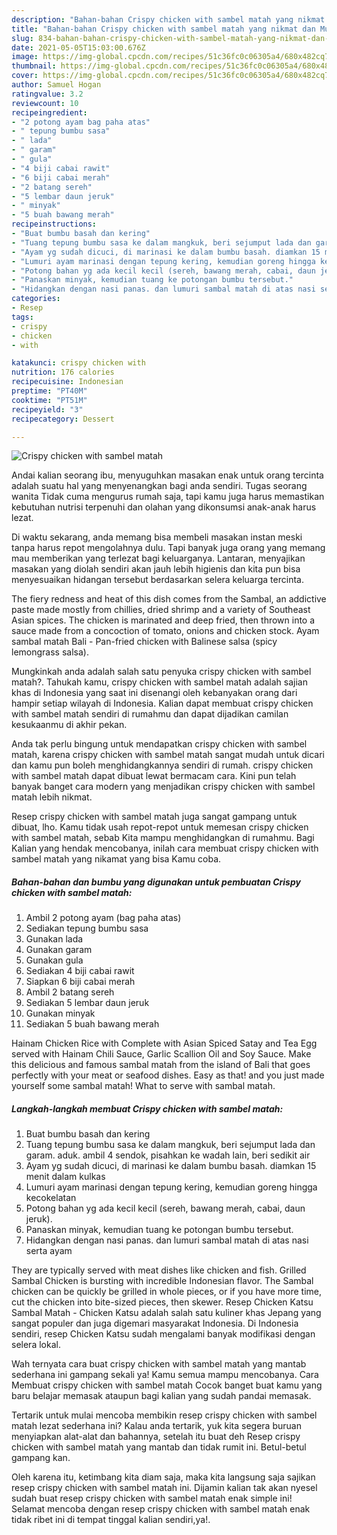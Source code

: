 ```yaml
---
description: "Bahan-bahan Crispy chicken with sambel matah yang nikmat dan Mudah Dibuat"
title: "Bahan-bahan Crispy chicken with sambel matah yang nikmat dan Mudah Dibuat"
slug: 834-bahan-bahan-crispy-chicken-with-sambel-matah-yang-nikmat-dan-mudah-dibuat
date: 2021-05-05T15:03:00.676Z
image: https://img-global.cpcdn.com/recipes/51c36fc0c06305a4/680x482cq70/crispy-chicken-with-sambel-matah-foto-resep-utama.jpg
thumbnail: https://img-global.cpcdn.com/recipes/51c36fc0c06305a4/680x482cq70/crispy-chicken-with-sambel-matah-foto-resep-utama.jpg
cover: https://img-global.cpcdn.com/recipes/51c36fc0c06305a4/680x482cq70/crispy-chicken-with-sambel-matah-foto-resep-utama.jpg
author: Samuel Hogan
ratingvalue: 3.2
reviewcount: 10
recipeingredient:
- "2 potong ayam bag paha atas"
- " tepung bumbu sasa"
- " lada"
- " garam"
- " gula"
- "4 biji cabai rawit"
- "6 biji cabai merah"
- "2 batang sereh"
- "5 lembar daun jeruk"
- " minyak"
- "5 buah bawang merah"
recipeinstructions:
- "Buat bumbu basah dan kering"
- "Tuang tepung bumbu sasa ke dalam mangkuk, beri sejumput lada dan garam. aduk. ambil 4 sendok, pisahkan ke wadah lain, beri sedikit air"
- "Ayam yg sudah dicuci, di marinasi ke dalam bumbu basah. diamkan 15 menit dalam kulkas"
- "Lumuri ayam marinasi dengan tepung kering, kemudian goreng hingga kecokelatan"
- "Potong bahan yg ada kecil kecil (sereh, bawang merah, cabai, daun jeruk)."
- "Panaskan minyak, kemudian tuang ke potongan bumbu tersebut."
- "Hidangkan dengan nasi panas. dan lumuri sambal matah di atas nasi serta ayam"
categories:
- Resep
tags:
- crispy
- chicken
- with

katakunci: crispy chicken with 
nutrition: 176 calories
recipecuisine: Indonesian
preptime: "PT40M"
cooktime: "PT51M"
recipeyield: "3"
recipecategory: Dessert

---
```



![Crispy chicken with sambel matah](https://img-global.cpcdn.com/recipes/51c36fc0c06305a4/680x482cq70/crispy-chicken-with-sambel-matah-foto-resep-utama.jpg)

Andai kalian seorang ibu, menyuguhkan masakan enak untuk orang tercinta adalah suatu hal yang menyenangkan bagi anda sendiri. Tugas seorang  wanita Tidak cuma mengurus rumah saja, tapi kamu juga harus memastikan kebutuhan nutrisi terpenuhi dan olahan yang dikonsumsi anak-anak harus lezat.

Di waktu  sekarang, anda memang bisa membeli masakan instan meski tanpa harus repot mengolahnya dulu. Tapi banyak juga orang yang memang mau memberikan yang terlezat bagi keluarganya. Lantaran, menyajikan masakan yang diolah sendiri akan jauh lebih higienis dan kita pun bisa menyesuaikan hidangan tersebut berdasarkan selera keluarga tercinta. 

The fiery redness and heat of this dish comes from the Sambal, an addictive paste made mostly from chillies, dried shrimp and a variety of Southeast Asian spices. The chicken is marinated and deep fried, then thrown into a sauce made from a concoction of tomato, onions and chicken stock. Ayam sambal matah Bali - Pan-fried chicken with Balinese salsa (spicy lemongrass salsa).

Mungkinkah anda adalah salah satu penyuka crispy chicken with sambel matah?. Tahukah kamu, crispy chicken with sambel matah adalah sajian khas di Indonesia yang saat ini disenangi oleh kebanyakan orang dari hampir setiap wilayah di Indonesia. Kalian dapat membuat crispy chicken with sambel matah sendiri di rumahmu dan dapat dijadikan camilan kesukaanmu di akhir pekan.

Anda tak perlu bingung untuk mendapatkan crispy chicken with sambel matah, karena crispy chicken with sambel matah sangat mudah untuk dicari dan kamu pun boleh menghidangkannya sendiri di rumah. crispy chicken with sambel matah dapat dibuat lewat bermacam cara. Kini pun telah banyak banget cara modern yang menjadikan crispy chicken with sambel matah lebih nikmat.

Resep crispy chicken with sambel matah juga sangat gampang untuk dibuat, lho. Kamu tidak usah repot-repot untuk memesan crispy chicken with sambel matah, sebab Kita mampu menghidangkan di rumahmu. Bagi Kalian yang hendak mencobanya, inilah cara membuat crispy chicken with sambel matah yang nikamat yang bisa Kamu coba.

<!--inarticleads1-->

##### Bahan-bahan dan bumbu yang digunakan untuk pembuatan Crispy chicken with sambel matah:

1. Ambil 2 potong ayam (bag paha atas)
1. Sediakan  tepung bumbu sasa
1. Gunakan  lada
1. Gunakan  garam
1. Gunakan  gula
1. Sediakan 4 biji cabai rawit
1. Siapkan 6 biji cabai merah
1. Ambil 2 batang sereh
1. Sediakan 5 lembar daun jeruk
1. Gunakan  minyak
1. Sediakan 5 buah bawang merah


Hainam Chicken Rice with Complete with Asian Spiced Satay and Tea Egg served with Hainam Chili Sauce, Garlic Scallion Oil and Soy Sauce. Make this delicious and famous sambal matah from the island of Bali that goes perfectly with your meat or seafood dishes. Easy as that! and you just made yourself some sambal matah! What to serve with sambal matah. 

<!--inarticleads2-->

##### Langkah-langkah membuat Crispy chicken with sambel matah:

1. Buat bumbu basah dan kering
1. Tuang tepung bumbu sasa ke dalam mangkuk, beri sejumput lada dan garam. aduk. ambil 4 sendok, pisahkan ke wadah lain, beri sedikit air
1. Ayam yg sudah dicuci, di marinasi ke dalam bumbu basah. diamkan 15 menit dalam kulkas
1. Lumuri ayam marinasi dengan tepung kering, kemudian goreng hingga kecokelatan
1. Potong bahan yg ada kecil kecil (sereh, bawang merah, cabai, daun jeruk).
1. Panaskan minyak, kemudian tuang ke potongan bumbu tersebut.
1. Hidangkan dengan nasi panas. dan lumuri sambal matah di atas nasi serta ayam


They are typically served with meat dishes like chicken and fish. Grilled Sambal Chicken is bursting with incredible Indonesian flavor. The Sambal chicken can be quickly be grilled in whole pieces, or if you have more time, cut the chicken into bite-sized pieces, then skewer. Resep Chicken Katsu Sambal Matah - Chicken Katsu adalah salah satu kuliner khas Jepang yang sangat populer dan juga digemari masyarakat Indonesia. Di Indonesia sendiri, resep Chicken Katsu sudah mengalami banyak modifikasi dengan selera lokal. 

Wah ternyata cara buat crispy chicken with sambel matah yang mantab sederhana ini gampang sekali ya! Kamu semua mampu mencobanya. Cara Membuat crispy chicken with sambel matah Cocok banget buat kamu yang baru belajar memasak ataupun bagi kalian yang sudah pandai memasak.

Tertarik untuk mulai mencoba membikin resep crispy chicken with sambel matah lezat sederhana ini? Kalau anda tertarik, yuk kita segera buruan menyiapkan alat-alat dan bahannya, setelah itu buat deh Resep crispy chicken with sambel matah yang mantab dan tidak rumit ini. Betul-betul gampang kan. 

Oleh karena itu, ketimbang kita diam saja, maka kita langsung saja sajikan resep crispy chicken with sambel matah ini. Dijamin kalian tak akan nyesel sudah buat resep crispy chicken with sambel matah enak simple ini! Selamat mencoba dengan resep crispy chicken with sambel matah enak tidak ribet ini di tempat tinggal kalian sendiri,ya!.

